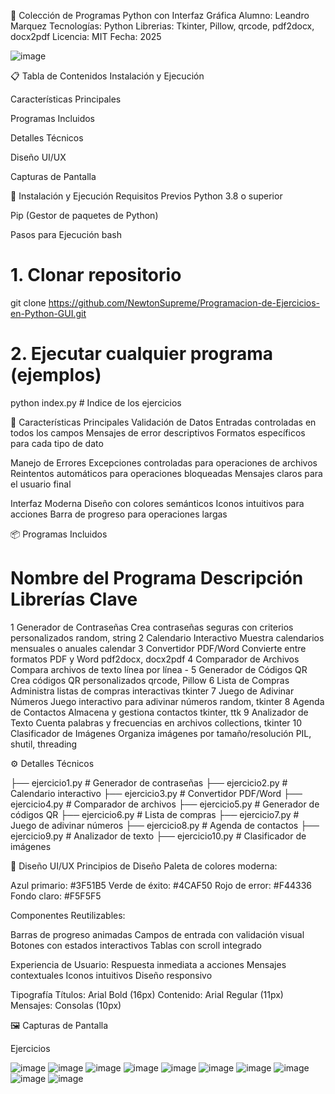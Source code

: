 🐍 Colección de Programas Python con Interfaz Gráfica
Alumno: Leandro Marquez
Tecnologías: Python
Librerias: Tkinter, Pillow, qrcode, pdf2docx, docx2pdf
Licencia: MIT
Fecha: 2025

![image](https://github.com/user-attachments/assets/a1adb31e-a7e0-4dea-b528-ec2b103d9771)

📋 Tabla de Contenidos
Instalación y Ejecución

Características Principales

Programas Incluidos

Detalles Técnicos

Diseño UI/UX

Capturas de Pantalla


🚀 Instalación y Ejecución
Requisitos Previos
Python 3.8 o superior

Pip (Gestor de paquetes de Python)

Pasos para Ejecución
bash
# 1. Clonar repositorio
git clone https://github.com/NewtonSupreme/Programacion-de-Ejercicios-en-Python-GUI.git

# 2. Ejecutar cualquier programa (ejemplos)
python index.py        # Indice de los ejercicios

🌟 Características Principales
Validación de Datos
Entradas controladas en todos los campos
Mensajes de error descriptivos
Formatos específicos para cada tipo de dato

Manejo de Errores
Excepciones controladas para operaciones de archivos
Reintentos automáticos para operaciones bloqueadas
Mensajes claros para el usuario final

Interfaz Moderna
Diseño con colores semánticos
Iconos intuitivos para acciones
Barra de progreso para operaciones largas

📦 Programas Incluidos
#	Nombre del Programa	Descripción	Librerías Clave
1	Generador de Contraseñas	Crea contraseñas seguras con criterios personalizados	random, string
2	Calendario Interactivo	Muestra calendarios mensuales o anuales	calendar
3	Convertidor PDF/Word	Convierte entre formatos PDF y Word	pdf2docx, docx2pdf
4	Comparador de Archivos	Compara archivos de texto línea por línea	-
5	Generador de Códigos QR	Crea códigos QR personalizados	qrcode, Pillow
6	Lista de Compras	Administra listas de compras interactivas	tkinter
7	Juego de Adivinar Números	Juego interactivo para adivinar números	random, tkinter
8	Agenda de Contactos	Almacena y gestiona contactos	tkinter, ttk
9	Analizador de Texto	Cuenta palabras y frecuencias en archivos	collections, tkinter
10	Clasificador de Imágenes	Organiza imágenes por tamaño/resolución	PIL, shutil, threading

⚙️ Detalles Técnicos

├── ejercicio1.py       # Generador de contraseñas
├── ejercicio2.py             # Calendario interactivo
├── ejercicio3.py       # Convertidor PDF/Word
├── ejercicio4.py          # Comparador de archivos
├── ejercicio5.py             # Generador de códigos QR
├── ejercicio6.py            # Lista de compras
├── ejercicio7.py        # Juego de adivinar números
├── ejercicio8.py          # Agenda de contactos
├── ejercicio9.py            # Analizador de texto
├── ejercicio10.py         # Clasificador de imágenes

🎨 Diseño UI/UX
Principios de Diseño
Paleta de colores moderna:

Azul primario: #3F51B5
Verde de éxito: #4CAF50
Rojo de error: #F44336
Fondo claro: #F5F5F5

Componentes Reutilizables:

Barras de progreso animadas
Campos de entrada con validación visual
Botones con estados interactivos
Tablas con scroll integrado

Experiencia de Usuario:
Respuesta inmediata a acciones
Mensajes contextuales
Iconos intuitivos
Diseño responsivo

Tipografía
Títulos: Arial Bold (16px)
Contenido: Arial Regular (11px)
Mensajes: Consolas (10px)

🖼️ Capturas de Pantalla

Ejercicios


![image](https://github.com/user-attachments/assets/e2ccea5e-9e13-4b63-b364-d22cda1c93b5)
![image](https://github.com/user-attachments/assets/09ba7fd1-31f6-4b8a-ae72-a940a981a455)
![image](https://github.com/user-attachments/assets/0790c5bf-1205-41cb-87f8-c61fee057b61)
![image](https://github.com/user-attachments/assets/759270bf-443d-4fae-982c-3095c37c012d)
![image](https://github.com/user-attachments/assets/806b0013-b433-4539-a7c6-d63b82f77e78)
![image](https://github.com/user-attachments/assets/503d5887-ac35-402d-92a4-9f1740b0fbe9)
![image](https://github.com/user-attachments/assets/2036cfa2-da48-4245-8d47-156db336e526)
![image](https://github.com/user-attachments/assets/a8c54278-0a04-49a8-a2a1-5091263355a8)
![image](https://github.com/user-attachments/assets/6ec5bd9c-5d9c-4cba-925f-400304bfccc0)
![image](https://github.com/user-attachments/assets/062c126e-1552-4fa1-a9c8-c2cc920a17ce)
